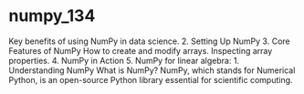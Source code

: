 # numpy_134

Key benefits of using NumPy in data science. 2. Setting Up NumPy 3. Core Features of NumPy How to create and modify arrays. Inspecting array properties. 4. NumPy in Action 5. NumPy for linear algebra: 1. Understanding NumPy What is NumPy? NumPy, which stands for Numerical Python, is an open-source Python library essential for scientific computing.
